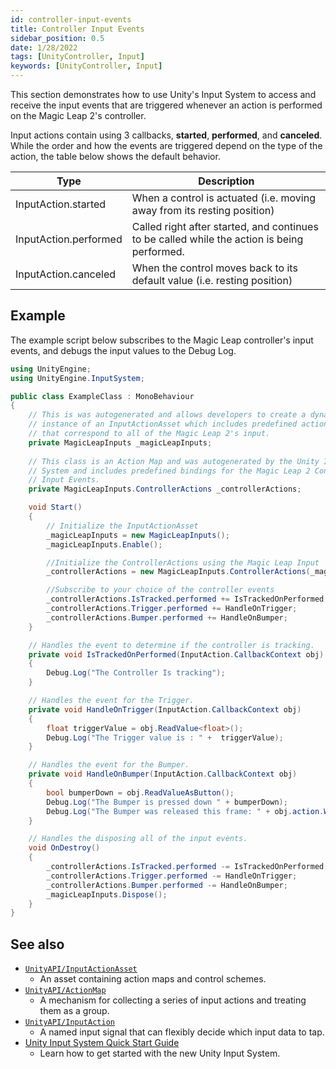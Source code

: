```yaml
---
id: controller-input-events
title: Controller Input Events
sidebar_position: 0.5
date: 1/28/2022
tags: [UnityController, Input]
keywords: [UnityController, Input]
---
```


This section demonstrates how to use Unity's Input System to access and receive the input events that are triggered whenever an action is performed on the Magic Leap 2's controller.

Input actions contain using 3 callbacks, **started**, **performed**, and **canceled**. While the order and how the events are triggered depend on the type of the action, the table below shows the default behavior.

|Type|Description|
|-----|-------|
|InputAction.started | When a control is actuated (i.e. moving away from its resting position)|
|InputAction.performed | Called right after started, and continues to be called while the action is being performed.|
| InputAction.canceled | When the control moves back to its default value (i.e. resting position)|

## Example

The example script below subscribes to the Magic Leap controller's input events, and debugs the input values to the Debug Log.

```csharp showLineNumbers
using UnityEngine;
using UnityEngine.InputSystem;

public class ExampleClass : MonoBehaviour
{
    // This is was autogenerated and allows developers to create a dynamic
    // instance of an InputActionAsset which includes predefined action maps
    // that correspond to all of the Magic Leap 2's input.
    private MagicLeapInputs _magicLeapInputs;
    
    // This class is an Action Map and was autogenerated by the Unity Input
    // System and includes predefined bindings for the Magic Leap 2 Controller
    // Input Events.
    private MagicLeapInputs.ControllerActions _controllerActions;

    void Start()
    {
        // Initialize the InputActionAsset
        _magicLeapInputs = new MagicLeapInputs();
        _magicLeapInputs.Enable();

        //Initialize the ControllerActions using the Magic Leap Input
        _controllerActions = new MagicLeapInputs.ControllerActions(_magicLeapInputs);

        //Subscribe to your choice of the controller events
        _controllerActions.IsTracked.performed += IsTrackedOnPerformed;
        _controllerActions.Trigger.performed += HandleOnTrigger;
        _controllerActions.Bumper.performed += HandleOnBumper;
    }

    // Handles the event to determine if the controller is tracking.
    private void IsTrackedOnPerformed(InputAction.CallbackContext obj)
    {
        Debug.Log("The Controller Is tracking");
    }

    // Handles the event for the Trigger.
    private void HandleOnTrigger(InputAction.CallbackContext obj)
    {
        float triggerValue = obj.ReadValue<float>();
        Debug.Log("The Trigger value is : " +  triggerValue);
    }

    // Handles the event for the Bumper.
    private void HandleOnBumper(InputAction.CallbackContext obj)
    {
        bool bumperDown = obj.ReadValueAsButton();
        Debug.Log("The Bumper is pressed down " + bumperDown);
        Debug.Log("The Bumper was released this frame: " + obj.action.WasReleasedThisFrame());
    }

    // Handles the disposing all of the input events.
    void OnDestroy()
    {
        _controllerActions.IsTracked.performed -= IsTrackedOnPerformed;
        _controllerActions.Trigger.performed -= HandleOnTrigger;
        _controllerActions.Bumper.performed -= HandleOnBumper;
        _magicLeapInputs.Dispose();
    }
}
```

## See also

- [`UnityAPI/InputActionAsset`](https://docs.unity3d.com/Packages/com.unity.inputsystem@1.0/api/UnityEngine.InputSystem.InputActionAsset.html)
  - An asset containing action maps and control schemes.
- [`UnityAPI/ActionMap`](https://docs.unity3d.com/Packages/com.unity.inputsystem@1.0/api/UnityEngine.InputSystem.InputActionMap.html)
  - A mechanism for collecting a series of input actions and treating them as a group.
- [`UnityAPI/InputAction`](https://docs.unity3d.com/Packages/com.unity.inputsystem@1.0/api/UnityEngine.InputSystem.InputAction.html)
  - A named input signal that can flexibly decide which input data to tap.
- [Unity Input System Quick Start Guide](https://docs.unity3d.com/Packages/com.unity.inputsystem@1.0/manual/QuickStartGuide.html)
  - Learn how to get started with the new Unity Input System.
  
